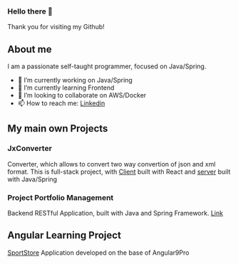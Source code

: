 ### Hello there 👋
Thank you for visiting my Github!
## About me
I am a passionate self-taught programmer, focused on Java/Spring.

- 🔭 I’m currently working on Java/Spring
- 🌱 I’m currently learning Frontend
- 👯 I’m looking to collaborate on AWS/Docker
- 📫 How to reach me: [Linkedin](https://www.linkedin.com/in/michal-borciuch/)

## My main own Projects
### JxConverter
Converter, which allows to convert two way convertion of json and xml format.
This is full-stack project, with [Client](https://github.com/misiek001/JxConverterClient) built with React and [server](https://github.com/misiek001/jxconverter) built with Java/Spring

### Project Portfolio Management 
Backend RESTful Application, built with Java and Spring Framework. [Link](https://github.com/misiek001/project-portfolio-management)

## Angular Learning Project
[SportStore](https://github.com/misiek001/SportsStore) Application developed on the base of Angular9Pro


